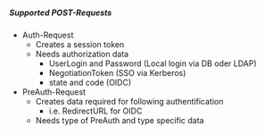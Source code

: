 ##### Supported POST-Requests

* Auth-Request
    * Creates a session token
    * Needs authorization data
        * UserLogin and Password (Local login via DB oder LDAP)
        * NegotiationToken (SSO via Kerberos)
        * state and code (OIDC)
* PreAuth-Request
    * Creates data required for following authentification
        * i.e. RedirectURL for OIDC
    * Needs type of PreAuth and type specific data